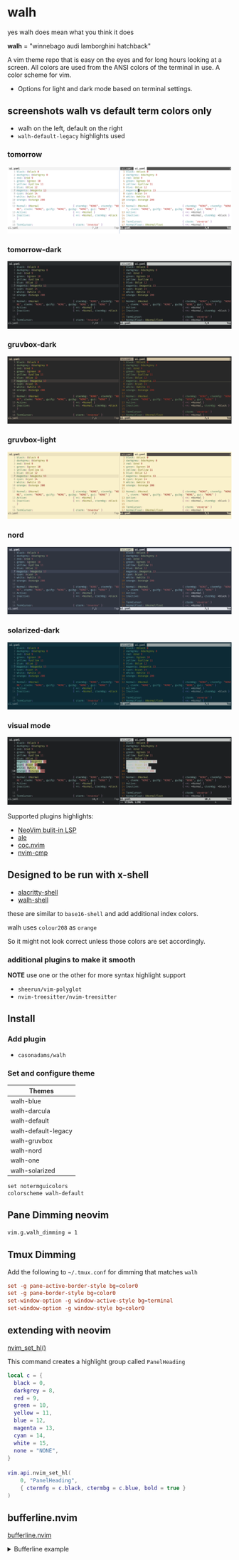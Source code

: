# walh

yes walh does mean what you think it does

**walh** = "winnebago audi lamborghini hatchback"

A vim theme repo that is easy on the eyes and for long hours looking at a
screen. All colors are used from the ANSI colors of the terminal in use. A color
scheme for vim.

- Options for light and dark mode based on terminal settings.

## screenshots walh vs default term colors only

- walh on the left, default on the right
- `walh-default-legacy` highlights used

### tomorrow

![tomorrow](screenshots/tomorrow.png)

### tomorrow-dark

![tomorrow-dark](screenshots/tomorrow-dark.png)

### gruvbox-dark

![gruvbox-dark](screenshots/gruvbox-dark.png)

### gruvbox-light

![gruvbox-light](screenshots/gruvbox-light.png)

### nord

![nord](screenshots/nord.png)

### solarized-dark

![solarized-dark](screenshots/solarized-dark.png)

### visual mode

![visual mode](screenshots/visual-mode.png)

Supported plugins highlights:

- [NeoVim bulit-in LSP](https://neovim.io/doc/user/lsp.html)
- [ale](https://github.com/dense-analysis/ale)
- [coc.nvim](https://github.com/neoclide/coc.nvim)
- [nvim-cmp](https://github.com/hrsh7th/nvim-cmp)

## Designed to be run with x-shell

- [alacritty-shell](https://github.com/casonadams/alacritty-shell)
- [walh-shell](https://github.com/casonadams/walh-shell)

these are similar to `base16-shell` and add additional index colors.

walh uses `colour208` as `orange`

So it might not look correct unless those colors are set accordingly.

### additional plugins to make it smooth

**NOTE** use one or the other for more syntax highlight support

- `sheerun/vim-polyglot`
- `nvim-treesitter/nvim-treesitter`

## Install

### Add plugin

- `casonadams/walh`

### Set and configure theme

| Themes              |
| ------------------- |
| walh-blue           |
| walh-darcula        |
| walh-default        |
| walh-default-legacy |
| walh-gruvbox        |
| walh-nord           |
| walh-one            |
| walh-solarized      |

```init.vim
set notermguicolors
colorscheme walh-default
```

## Pane Dimming neovim

```sh
vim.g.walh_dimming = 1
```

## Tmux Dimming

Add the following to `~/.tmux.conf` for dimming that matches `walh`

```conf
set -g pane-active-border-style bg=color0
set -g pane-border-style bg=color0
set-window-option -g window-active-style bg=terminal
set-window-option -g window-style bg=color0
```

## extending with neovim

[nvim_set_hl()](https://neovim.io/doc/user/api.html#nvim_set_hl())

This command creates a highlight group called `PanelHeading`

```lua
local c = {
  black = 0,
  darkgrey = 8,
  red = 9,
  green = 10,
  yellow = 11,
  blue = 12,
  magenta = 13,
  cyan = 14,
  white = 15,
  none = "NONE",
}

vim.api.nvim_set_hl(
    0, "PanelHeading",
    { ctermfg = c.black, ctermbg = c.blue, bold = true }
)
```

## bufferline.nvim

[bufferline.nvim](https://github.com/akinsho/bufferline.nvim)
<details>
<summary>Bufferline example</summary>
<p>

```lua
local c = {
  black = 0,
  darkgrey = 8,
  red = 9,
  green = 10,
  yellow = 11,
  blue = 12,
  magenta = 13,
  cyan = 14,
  white = 15,
  none = "NONE",
}

local bufferline = require("bufferline")
bufferline.setup({
  highlights = {
    fill = {
      ctermfg = c.none,
      ctermbg = c.black,
    },
    background = {
      ctermfg = c.darkgrey,
      ctermbg = c.black,
    },
    tab = {
      ctermfg = c.darkgrey,
      ctermbg = c.black,
    },
    tab_selected = {
      ctermfg = c.none,
      ctermbg = c.black,
    },
    tab_close = {
      ctermfg = c.none,
      ctermbg = c.black,
    },
    tab_separator = {
      ctermfg = c.darkgrey,
      ctermbg = c.black,
    },
    tab_separator_selected = {
      ctermfg = c.none,
      ctermbg = c.black,
    },
    close_button = {
      ctermfg = c.darkgrey,
      ctermbg = c.black,
    },
    close_button_visible = {
      ctermfg = c.darkgrey,
      ctermbg = c.black,
    },
    close_button_selected = {
      ctermfg = c.none,
      ctermbg = c.black,
    },
    buffer_visible = {
      ctermfg = c.darkgrey,
      ctermbg = c.black,
    },
    buffer_selected = {
      ctermfg = c.none,
      ctermbg = c.black,
    },
    numbers = {
      ctermfg = c.none,
      ctermbg = c.black,
    },
    numbers_visible = {
      ctermfg = c.none,
      ctermbg = c.black,
    },
    numbers_selected = {
      ctermfg = c.none,
      ctermbg = c.black,
    },
    diagnostic = {
      ctermfg = c.none,
      ctermbg = c.black,
    },
    diagnostic_visible = {
      ctermfg = c.none,
      ctermbg = c.black,
    },
    diagnostic_selected = {
      ctermfg = c.none,
      ctermbg = c.black,
    },
    hint = {
      ctermfg = c.none,
      ctermbg = c.black,
    },
    hint_visible = {
      ctermfg = c.none,
      ctermbg = c.black,
    },
    hint_selected = {
      ctermfg = c.none,
      ctermbg = c.black,
    },
    hint_diagnostic = {
      ctermfg = c.none,
      ctermbg = c.black,
    },
    hint_diagnostic_visible = {
      ctermfg = c.none,
      ctermbg = c.black,
    },
    hint_diagnostic_selected = {
      ctermfg = c.none,
      ctermbg = c.black,
    },
    info = {
      ctermfg = c.none,
      ctermbg = c.black,
    },
    info_visible = {
      ctermfg = c.none,
      ctermbg = c.black,
    },
    info_selected = {
      ctermfg = c.none,
      ctermbg = c.black,
    },
    info_diagnostic = {
      ctermfg = c.none,
      ctermbg = c.black,
    },
    info_diagnostic_visible = {
      ctermfg = c.none,
      ctermbg = c.black,
    },
    info_diagnostic_selected = {
      ctermfg = c.none,
      ctermbg = c.black,
    },
    warning = {
      ctermfg = c.none,
      ctermbg = c.black,
    },
    warning_visible = {
      ctermfg = c.none,
      ctermbg = c.black,
    },
    warning_selected = {
      ctermfg = c.none,
      ctermbg = c.black,
    },
    warning_diagnostic = {
      ctermfg = c.none,
      ctermbg = c.black,
    },
    warning_diagnostic_visible = {
      ctermfg = c.none,
      ctermbg = c.black,
    },
    warning_diagnostic_selected = {
      ctermfg = c.none,
      ctermbg = c.black,
    },
    error = {
      ctermfg = c.none,
      ctermbg = c.black,
    },
    error_visible = {
      ctermfg = c.none,
      ctermbg = c.black,
    },
    error_selected = {
      ctermfg = c.none,
      ctermbg = c.black,
    },
    error_diagnostic = {
      ctermfg = c.none,
      ctermbg = c.black,
    },
    error_diagnostic_visible = {
      ctermfg = c.none,
      ctermbg = c.black,
    },
    error_diagnostic_selected = {
      ctermfg = c.none,
      ctermbg = c.black,
    },
    modified = {
      ctermfg = c.none,
      ctermbg = c.black,
    },
    modified_visible = {
      ctermfg = c.yellow,
      ctermbg = c.black,
    },
    modified_selected = {
      ctermfg = c.yellow,
      ctermbg = c.black,
    },
    duplicate_selected = {
      ctermfg = c.none,
      ctermbg = c.black,
    },
    duplicate_visible = {
      ctermfg = c.none,
      ctermbg = c.black,
    },
    duplicate = {
      ctermfg = c.none,
      ctermbg = c.black,
    },
    separator_selected = {
      ctermfg = c.none,
      ctermbg = c.black,
    },
    separator_visible = {
      ctermfg = c.none,
      ctermbg = c.black,
    },
    separator = {
      ctermfg = c.none,
      ctermbg = c.black,
    },
    indicator_selected = {
      ctermfg = c.none,
      ctermbg = c.black,
    },
    indicator_visible = {
      ctermfg = c.none,
      ctermbg = c.black,
    },
    pick_selected = {
      ctermfg = c.none,
      ctermbg = c.black,
    },
    pick_visible = {
      ctermfg = c.none,
      ctermbg = c.black,
    },
    pick = {
      ctermfg = c.none,
      ctermbg = c.black,
    },
    offset_separator = {
      ctermfg = c.darkgrey,
      ctermbg = c.black,
    },
  },
})
```

</p>
</details>

